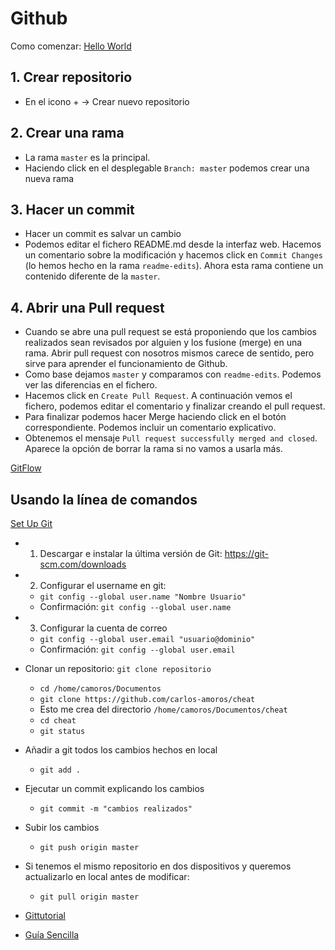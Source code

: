 Github
======

Como comenzar: [Hello World](https://guides.github.com/activities/hello-world/)

## 1. Crear repositorio
* En el icono + -> Crear nuevo repositorio
## 2. Crear una rama
* La rama ```master``` es la principal. 
* Haciendo click en el desplegable ```Branch: master``` podemos crear una nueva rama
## 3. Hacer un commit
* Hacer un commit es salvar un cambio
* Podemos editar el fichero README.md desde la interfaz web. Hacemos un comentario sobre la modificación y hacemos click en ```Commit Changes``` (lo hemos hecho en la rama ```readme-edits```). Ahora esta rama contiene un contenido diferente de la ```master```.
## 4. Abrir una Pull request
* Cuando se abre una pull request se está proponiendo que los cambios realizados sean revisados por alguien y los fusione (merge) en una rama. Abrir pull request con nosotros mismos carece de sentido, pero sirve para aprender el funcionamiento de Github.
* Como base dejamos ```master``` y comparamos con ```readme-edits```. Podemos ver las diferencias en el fichero. 
* Hacemos click en ```Create Pull Request```. A continuación vemos el fichero, podemos editar el comentario y finalizar creando el pull request. 
* Para finalizar podemos hacer Merge haciendo click en el botón correspondiente. Podemos incluir un comentario explicativo.
* Obtenemos el mensaje ```Pull request successfully merged and closed```. Aparece la opción de borrar la rama si no vamos a usarla más. 

[GitFlow](https://guides.github.com/introduction/flow/)

## Usando la línea de comandos

[Set Up Git](https://help.github.com/articles/set-up-git/)

* 1. Descargar e instalar la última versión de Git: https://git-scm.com/downloads
* 2. Configurar el username en git:
    * ```git config --global user.name "Nombre Usuario"```
    * Confirmación: ```git config --global user.name```
* 3. Configurar la cuenta de correo
    * ```git config --global user.email "usuario@dominio"```
    * Confirmación: ```git config --global user.email```


* Clonar un repositorio: ```git clone repositorio```
    * ```cd /home/camoros/Documentos```
    * ```git clone https://github.com/carlos-amoros/cheat```
    * Esto me crea del directorio ```/home/camoros/Documentos/cheat```
    * ```cd cheat```
    * ```git status```
* Añadir a git todos los cambios hechos en local
    * ```git add .```
* Ejecutar un commit explicando los cambios
    * ```git commit -m "cambios realizados"```
* Subir los cambios
    * ```git push origin master```
* Si tenemos el mismo repositorio en dos dispositivos y queremos actualizarlo en local antes de modificar:
    * ```git pull origin master```

* [Gittutorial](https://git-scm.com/docs/gittutorial)
* [Guía Sencilla](http://rogerdudler.github.io/git-guide/index.es.html)
